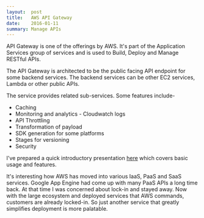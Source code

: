 ```yaml
---
layout:  post
title:   AWS API Gateway
date:    2016-01-11
summary: Manage APIs
---
```


API Gateway is one of the offerings by AWS. It's part of the Application Services group of services and is used to Build, Deploy and Manage RESTful APIs.

The API Gateway is architected to be the public facing API endpoint for some backend services. The backend services can be other EC2 services, Lambda or other public APIs.

The service provides related sub-services. Some features include-

* Caching
* Monitoring and analytics - Cloudwatch logs
* API Throttling
* Transformation of payload
* SDK generation for some platforms
* Stages for versioning
* Security

I've prepared a quick introductory presentation [here](https://github.com/rrevo/aws-apigateway) which covers basic usage and features.

It's interesting how AWS has moved into various IaaS, PaaS and SaaS services. Google App Engine had come up with many PaaS APIs a long time back. At that time I was concerned about lock-in and stayed away. Now with the large ecosystem and deployed services that AWS commands, customers are already locked-in. So just another service that greatly simplifies deployment is more palatable.
